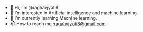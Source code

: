 - 👋 Hi, I’m @raghavjyoti8
- 👀 I’m interested in Artificial intelligence and machine learning.
- 🌱 I’m currently learning Machine learning.
- 📫 How to reach me :ragahvjyoti8@gmail.com

<!---
raghavjyoti8/raghavjyoti8 is a ✨ special ✨ repository because its `README.md` (this file) appears on your GitHub profile.
You can click the Preview link to take a look at your changes.
--->
